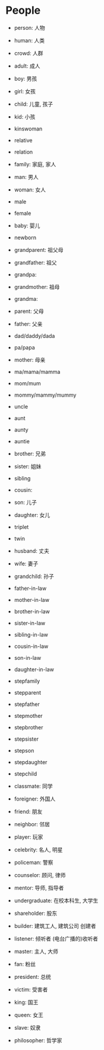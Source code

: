 # People

-   person: 人物
-   human: 人类
-   crowd: 人群
-   adult: 成人
-   boy: 男孩
-   girl: 女孩
-   child: 儿童, 孩子
-   kid: 小孩
-   kinswoman
-   relative
-   relation
-   family: 家庭, 家人
-   man: 男人
-   woman: 女人
-   male
-   female
-   baby: 婴儿
-   newborn
-   grandparent: 祖父母
-   grandfather: 祖父
-   grandpa:
-   grandmother: 祖母
-   grandma: 
-   parent: 父母
-   father: 父亲
-   dad/daddy/dada
-   pa/papa
-   mother: 母亲
-   ma/mama/mamma
-   mom/mum
-   mommy/mammy/mummy
-   uncle
-   aunt
-   aunty
-   auntie
-   brother: 兄弟
-   sister: 姐妹
-   sibling
-   cousin: 
-   son: 儿子
-   daughter: 女儿
-   triplet
-   twin
-   husband: 丈夫
-   wife: 妻子
-   grandchild: 孙子
-   father-in-law
-   mother-in-law
-   brother-in-law
-   sister-in-law
-   sibling-in-law
-   cousin-in-law
-   son-in-law
-   daughter-in-law
-   stepfamily
-   stepparent
-   stepfather
-   stepmother
-   stepbrother
-   stepsister
-   stepson
-   stepdaughter
-   stepchild

-   classmate: 同学
-   foreigner: 外国人
-   friend: 朋友
-   neighbor: 邻居
-   player: 玩家
-   celebrity: 名人, 明星
-   policeman: 警察
-   counselor: 顾问, 律师
-   mentor: 导师, 指导者
-   undergraduate: 在校本科生, 大学生
-   shareholder: 股东
-   builder: 建筑工人, 建筑公司  创建者
-   listener: 倾听者  (电台广播的)收听者
-   master: 主人, 大师
-   fan: 粉丝
-   president: 总统
-   victim: 受害者
-   king: 国王
-   queen: 女王
-   slave: 奴隶
-   philosopher: 哲学家